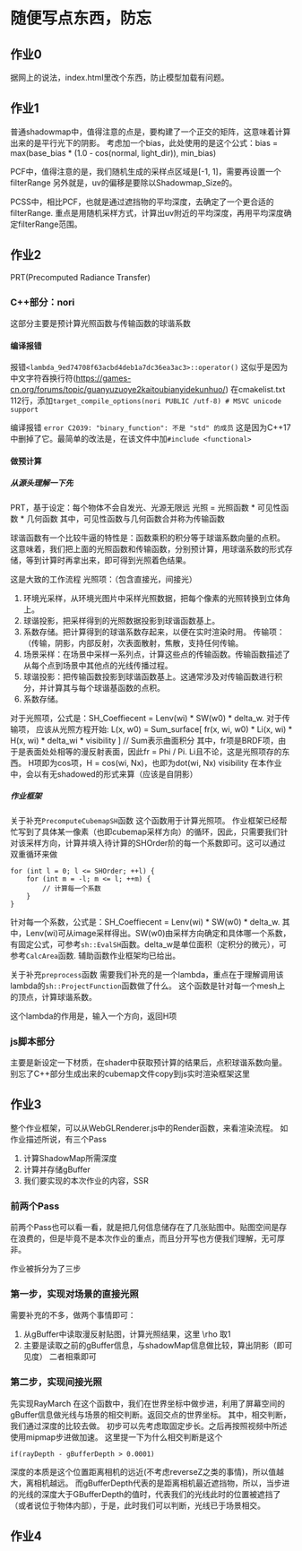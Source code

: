 # 随便写点东西，防忘

## 作业0
据网上的说法，index.html里改个东西，防止模型加载有问题。

## 作业1
普通shadowmap中，值得注意的点是，要构建了一个正交的矩阵，这意味着计算出来的是平行光下的阴影。
考虑加一个bias，此处使用的是这个公式：bias = max(base_bias * (1.0 - cos(normal, light_dir)), min_bias)

PCF中，值得注意的是，我们随机生成的采样点区域是[-1, 1]，需要再设置一个filterRange
另外就是，uv的偏移是要除以Shadowmap_Size的。

PCSS中，相比PCF，也就是通过遮挡物的平均深度，去确定了一个更合适的filterRange.
重点是用随机采样方式，计算出uv附近的平均深度，再用平均深度确定filterRange范围。

## 作业2
PRT(Precomputed Radiance Transfer)

### C++部分：nori
这部分主要是预计算光照函数与传输函数的球谐系数

#### 编译报错
报错`<lambda_9ed74708f63acbd4deb1a7dc36ea3ac3>::operator()`
这似乎是因为中文字符吞换行符(https://games-cn.org/forums/topic/guanyuzuoye2kaitoubianyidekunhuo/)
在cmakelist.txt 112行，添加`target_compile_options(nori PUBLIC /utf-8) # MSVC unicode support`

编译报错 `error C2039: "binary_function": 不是 "std" 的成员`
这是因为C++17中删掉了它。最简单的改法是，在该文件中加`#include <functional>`

#### 做预计算
##### 从源头理解一下先
PRT，基于设定：每个物体不会自发光、光源无限远
光照 = 光照函数 * 可见性函数 * 几何函数
其中，可见性函数与几何函数合并称为传输函数

球谐函数有一个比较牛逼的特性是：函数乘积的积分等于球谐系数向量的点积。
这意味着，我们把上面的光照函数和传输函数，分别预计算，用球谐系数的形式存储，等到计算时再拿出来，即可得到光照着色结果。

这是大致的工作流程
光照项：（包含直接光，间接光）
1. 环境光采样，从环境光图片中采样光照数据，把每个像素的光照转换到立体角上。
1. 球谐投影，把采样得到的光照数据投影到球谐函数基上。
1. 系数存储。把计算得到的球谐系数存起来，以便在实时渲染时用。
传输项：（传输，阴影，内部反射，次表面散射，焦散，支持任何传输。
1. 场景采样：在场景中采样一系列点，计算这些点的传输函数。传输函数描述了从每个点到场景中其他点的光线传播过程。
1. 球谐投影：把传输函数投影到球谐函数基上。这通常涉及对传输函数进行积分，并计算其与每个球谐基函数的点积。
1. 系数存储。

对于光照项，公式是：SH_Coeffiecent = Lenv(wi) * SW(w0) * delta_w.
对于传输项，
应该从光照方程开始: 
L(x, w0) = Sum_surface[ fr(x, wi, w0) * Li(x, wi) * H(x, wi) * delta_wi * visibility ] // Sum表示曲面积分
其中，fr项是BRDF项，由于是表面处处相等的漫反射表面，因此fr = Phi / Pi.
Li且不论，这是光照项存的东西。
H项即为cos项，H = cos(wi, Nx)，也即为dot(wi, Nx)
visibility 在本作业中，会以有无shadowed的形式来算（应该是自阴影）

##### 作业框架

关于补充`PrecomputeCubemapSH`函数
这个函数用于计算光照项。
作业框架已经帮忙写到了具体某一像素（也即cubemap采样方向）的循环，因此，只需要我们针对该采样方向，计算并填入待计算的SHOrder阶的每一个系数即可。这可以通过双重循环来做
```
for (int l = 0; l <= SHOrder; ++l) {
    for (int m = -l; m <= l; ++m) {
        // 计算每一个系数
    }
}
```
针对每一个系数，公式是：SH_Coeffiecent = Lenv(wi) * SW(w0) * delta_w.
其中，Lenv(wi)可从image采样得出。SW(w0)由采样方向确定和具体哪一个系数，有固定公式，可参考`sh::EvalSH`函数。delta_w是单位面积（定积分的微元），可参考`CalcArea`函数.
辅助函数作业框架均已给出。

关于补充`preprocess`函数
需要我们补充的是一个lambda，重点在于理解调用该lambda的`sh::ProjectFunction`函数做了什么。
这个函数是针对每一个mesh上的顶点，计算球谐系数。

这个lambda的作用是，输入一个方向，返回H项

### js脚本部分
主要是新设定一下材质，在shader中获取预计算的结果后，点积球谐系数向量。
别忘了C++部分生成出来的cubemap文件copy到js实时渲染框架这里

## 作业3
整个作业框架，可以从WebGLRenderer.js中的Render函数，来看渲染流程。
如作业描述所说，有三个Pass
1. 计算ShadowMap所需深度
1. 计算并存储gBuffer
1. 我们要实现的本次作业的内容，SSR

### 前两个Pass
前两个Pass也可以看一看，就是把几何信息储存在了几张贴图中。贴图空间是存在浪费的，但是毕竟不是本次作业的重点，而且分开写也方便我们理解，无可厚非。

作业被拆分为了三步
### 第一步，实现对场景的直接光照
需要补充的不多，做两个事情即可：
1. 从gBuffer中读取漫反射贴图，计算光照结果，这里 \rho 取1
1. 主要是读取之前的gBuffer信息，与shadowMap信息做比较，算出阴影（即可见度）
二者相乘即可

### 第二步，实现间接光照

先实现RayMarch
在这个函数中，我们在世界坐标中做步进，利用了屏幕空间的gBuffer信息做光线与场景的相交判断。返回交点的世界坐标。
其中，相交判断，我们通过深度的比较去做。
初步可以先考虑取固定步长。之后再按照视频中所述使用mipmap步进做加速。
这里提一下为什么相交判断是这个
```
if(rayDepth - gBufferDepth > 0.0001)
```
深度的本质是这个位置距离相机的远近(不考虑reverseZ之类的事情)，所以值越大，离相机越远。
而gBufferDepth代表的是距离相机最近遮挡物，所以，当步进的光线的深度大于GBufferDepth的值时，代表我们的光线此时的位置被遮挡了（或者说位于物体内部），于是，此时我们可以判断，光线已于场景相交。


## 作业4